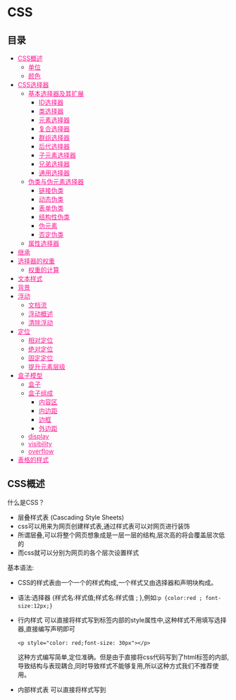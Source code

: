 # CSS


## 目录

* [CSS概述](#CSS概述)
  * [单位](#单位)
  * [颜色](#颜色)
* [CSS选择器](#CSS选择器)
  * [基本选择器及其扩展](#基本选择器及其扩展)
    * [ID选择器](#ID选择器)
    * [类选择器](#类选择器)
    * [元素选择器](#元素选择器)
    * [复合选择器](#复合选择器)
    * [群组选择器](#群组选择器)
    * [后代选择器](#后代选择器)
    * [子元素选择器](#子元素选择器)
    * [兄弟选择器](#兄弟选择器)
    * [通用选择器](#通用选择器)
  * [伪类与伪元素选择器](#伪类与伪元素选择器)
    * [链接伪类](#链接伪类)
    * [动态伪类](#动态伪类)
    * [表单伪类](#表单伪类)
    * [结构性伪类](#结构性伪类)
    * [伪元素](#伪元素)
    * [否定伪类](#否定伪类)
  * [属性选择器](#属性选择器)
* [继承](#继承)
* [选择器的权重](#选择器的权重)
  * [权重的计算](#权重的计算)
* [文本样式](#文本样式)
* [背景](#背景)
* [浮动](#浮动)
  * [文档流](#文档流)
  * [浮动概述](#浮动概述)
  * [清除浮动](#清除浮动)
* [定位](#定位)
  * [相对定位](#相对定位)
  * [绝对定位](#绝对定位)
  * [固定定位](#固定定位)
  * [提升元素层级](#提升元素层级)
* [盒子模型](#盒子模型)
  * [盒子](#盒子)
  * [盒子组成](#盒子组成)
    * [内容区](#内容区)
    * [内边距](#内边距)
    * [边框](#边框)
    * [外边距](#外边距)
  * [display](#display)
  * [visibility](#visibility)
  * [overflow](#overflow)
* [表格的样式](#表格的样式)


## CSS概述

什么是CSS？
 
* 层叠样式表 (Cascading Style Sheets)
* css可以用来为网页创建样式表,通过样式表可以对网页进行装饰
* 所谓层叠,可以将整个网页想象成是一层一层的结构,层次高的将会覆盖层次低的
* 而css就可以分别为网页的各个层次设置样式

基本语法:

* CSS的样式表由一个一个的样式构成,一个样式又由选择器和声明块构成。
* 语法:选择器 {样式名:样式值;样式名:样式值 ; },例如:`p {color:red ; font-size:12px;}`

* 行内样式
  可以直接将样式写到标签内部的style属性中,这种样式不用填写选择器,直接编写声明即可
  ```
  <p style="color: red;font-size: 30px"></p>
  ```
  这种方式编写简单,定位准确。但是由于直接将css代码写到了html标签的内部,导致结构与表现耦合,同时导致样式不能够复用,所以这种方式我们不推荐使用。
* 内部样式表
  可以直接将样式写到<style>标签中
  ```
  <style type="text/css">
  p{color:red; font-size: 30px;}
  </style>
  ```
  这样使css独立于html代码,而且可以同时为多个元素设置样式,这是我们使用的比较多的一种方式。
  但是这种方式,样式只能在一个页面中使用,不能在多个页面中重复使用。
* 外部样式表
  可以将所有的样式保存到一个外部的css文件中,然后通过<link>标签将样式表引入到文件中。
  ```
  <link rel="stylesheet" type="text/css" href="style.css">
  ```
  这种方式将样式表放入到了页面的外部,可以在多个页面中引入,同时浏览器加载文件时可以使用缓存,这是我们开发中使用的最多的方式。
  
### 单位

• px
  如果我们将一个图片放大的话,我们会发现一个图片是有一个一个的小色块构成的,这一个小色块就是一个像素,也就是1px,对于不同的显示器来说一个像素的大小是不同的。
• 百分比
  也可以使用一个百分数来表示一个大小,百分比是相对于父元素来说的,如果父元素使用的大小是16px,则100%就是16px,200%就是32px。
• em
  em和百分比类似,也是相对于父元素说的,1em就相当于100%,2em相当于200%,1.5em相当于150%。

### 颜色

• 在CSS中可以直接使用颜色的关键字来代表一种颜色。
• 17种颜色:aqua、black、blue、fuchsia、gray、green、 lime、maroon、navy、olive、orange、 purple、red、silver、teal、white、yellow。
• 还有147种svg颜色,这里就不一一列举了,但是明显即使这些颜色变成double,也不足以描绘我们世界中所有的颜色。

#### 十六进制颜色

* 用的最多的颜色是十六进制符号。一个颜色值,比如:#6600FF实际上包含了三组十六进制的数字。
* 上边的例子中66代表红色的浓度,00代表绿色的浓度,FF代表了蓝色的浓度。最后的颜色是由这些指定浓度的红绿蓝混合而成的。
* 如果每一组数中的两个数字都相同,就可以把十六进制的数字缩短为只有3个字符,如将#6600FF缩短为#60F。

#### RGB值
* 也可以使用计算机中常用的RGB值来表示颜色。可以使用0~255的数值,也可以使用0%~100%的百分比数。
  * RGB(100%,0%,0%)
  * RGB(0,255,0)
* 第一个数表示红色的浓度,第二个数表示绿色浓度,第三个数表示蓝色的浓度。

 RGBA
• RGBA表示一个颜色和RGB类似,只不过比RGB多了一个A(alpha)来表示透明度,透明度需要一个0-1的值。0表示完全透明,1表示完全不透明。
  * RGBA(255,100,5,0.5)


## CSS选择器

选择器(selector),会告诉浏览器:网页上的哪些元素需要设置什么样的样式。
比如:p这个选择器就表示选择页面中的所有的p元素,在选择器之后所设置的样式会应用到所有的p元素上。

### 基本选择器及其扩展

#### ID选择器

• ID选择器,可以根据元素的id属性值选取元素。
• 语法:`#id { }`
* 例子:
  ```
  <!DOCTYPE html>
  <html lang="en">
  <head>
      <meta charset="UTF-8">
      <title>Title</title>
      <style type="text/css">
          #box1 {
              border: 1px solid deeppink;
          }
      </style>
  </head>
  <body>
  
  <div id="box1">我是box1</div>
  <div id="box2">我是box2</div>
  
  </body>
  </html>
  ```

#### 类选择器

* 类选择器,可以根据元素的class属性值选取元素。
* 语法:`.className { }`
* 例如:
  ```
  <!DOCTYPE html>
  <html lang="en">
  <head>
      <meta charset="UTF-8">
      <title>Title</title>
      <style type="text/css">
          .all {
              border: 10px double deeppink;
          }
      </style>
  </head>
  <body>
  
  <h1 class="all">我是h1标签</h1>
  <div class="all">我是div标签</div>
  <p class="all">我是p标签</p>
  
  <a href="#" class="all">我是a标签</a>
  <span class="all">我是span标签</span>
  <img class="all" src="img/logo.png" alt="logo">
  
  </body>
  </html>
  ```

#### 元素选择器

* 元素选择器(标签选择器),可以根据标签的名字来从页面中选取指定的元素。
* 语法:`标签名 { }`
* 例如:
  ```
  <!DOCTYPE html>
  <html lang="en">
  <head>
      <meta charset="UTF-8">
      <title>Title</title>
      <style type="text/css">
          div {
              border: 1px solid deeppink;
          }
  
          span {
              border: 1px solid blue;
          }
      </style>
  </head>
  <body>
  
  <div class="c1">我是c1</div>
  <div class="c2">我是c2</div>
  
  <span class="c1">我是c1</span>
  <span class="c2">我是c2</span>
  
  </body>
  </html>
  ```

#### 复合选择器

* 复合选择器,可以同时使用多个选择器,这样可以选择同时满足多个选择器的元素。
* 语法:`选择器1选择器2{}` 
* 例如:
  ```
  <!DOCTYPE html>
  <html lang="en">
  <head>
      <meta charset="UTF-8">
      <title>Title</title>
      <style type="text/css">
          div.c1 {
              border: 1px solid deeppink;
          }
      </style>
  </head>
  <body>
  
  <div class="c1">我是c1</div>
  <div class="c2">我是c2</div>
  
  <span class="c1">我是c1</span>
  <span class="c2">我是c2</span>
  
  </body>
  </html>
  ```

#### 群组选择器

* 群组选择器,可以同时使用多个选择器,多个选择器将被同时应用指定的样式。
* 语法:`选择器1,选择器2,选择器3 { }`
* 例如:
  ```
  <!DOCTYPE html>
  <html lang="en">
  <head>
      <meta charset="UTF-8">
      <title>Title</title>
      <style type="text/css">
          .c1, .c2 {
              margin: 10px;
              border: 1px solid deeppink;
          }
      </style>
  </head>
  <body>
  
  <div class="c1">我是c1</div>
  <div class="c2">我是c2</div>
  
  <span class="c1">我是c1</span>
  <span class="c2">我是c2</span>
  
  </body>
  </html>
  ```

#### 后代选择器

标签之间的关系:
* 祖先元素:直接或间接包含后代元素的元素。
* 后代元素:直接或间接被祖先元素包含的元素。
* 父元素:直接包含子元素的元素。
* 子元素:直接被父元素包含的元素。
* 兄弟元素:拥有相同父元素的元素。

* 后代选择器可以根据标签的关系,为处在元素内部的代元素设置样式。
* 语法:`祖先元素 后代元素 后代元素 { }`
* 例如:
  ```
  <!DOCTYPE html>
  <html lang="en">
  <head>
      <meta charset="UTF-8">
      <title>Title</title>
      <style type="text/css">
          div span {
              border: 1px solid deeppink;
          }
      </style>
  </head>
  <body>
  
  <div class="all">我是div标签 <span>我是span标签</span></div>
  
  <span>我是span标签</span>
  
  </body>
  </html>
  ```

#### 子元素选择器

* 子元素选择器可以给另一个元素的子元素设置样式。
* 语法:`父元素 > 子元素{}`
* 例如:
  ```
  <!DOCTYPE html>
  <html lang="en">
  <head>
      <meta charset="UTF-8">
      <title>Title</title>
      <style type="text/css">
          div > span {
              border: 1px solid deeppink;
          }
      </style>
  </head>
  <body>
  
  <div class="all">
      我是div标签
      <span>我是span标签</span>
      <p><span>我是span标签</span></p>
  </div>
  
  <span>我是span标签</span>
  
  </body>
  </html>
  ```

其他子元素选择器
• `:first-child`:选择第一个子标签
• `:last-child`:选择最后一个子标签
• `:nth-child`:选择指定位置的子元素
• `:first-of-type`:选择指定类型的第一个子元素
• `:last-of-type`:选择指定类型的最后一个子元素
• `:nth-of-type`:选择指定类型指定位置的子元素

#### 兄弟选择器

• 除了根据祖先父子关系,还可以根据兄弟 关系查找元素。
• 语法:
  * `兄弟元素 + 兄弟元素{}` 查找后边一个兄弟元素 
  * `兄弟元素 ~ 兄弟元素{}` 查找后边所有的兄弟元素
* 例如:
  ```
  <!DOCTYPE html>
  <html lang="en">
  <head>
      <meta charset="UTF-8">
      <title>Title</title>
      <style type="text/css">
          div + span {
              border: 1px solid deeppink;
          }
  
          a ~ span {
              border: 1px solid blue;
          }
      </style>
  </head>
  <body>
  
  <div class="all">
      <a href="#">我是a标签</a>
      <span>我是span标签</span>
      <span>我是span标签</span>
      <span>我是span标签</span>
      <p><span>我是span标签</span></p>
  </div>
  
  <span>我是span标签</span>
  
  </body>
  </html>
  ```

### 伪类与伪元素选择器

有时候,你需要选择本身没有标签,但是仍然易于识别的网页部位,比如段落首行或鼠标滑过的连接。CSS为他们提供一些选择器:伪类和伪元素。
给链接定义样式:有四个伪类可以让你根据访问者与该链接的交互方式,将链接设置成4种不同的状态。

#### 链接伪类

* `a:link`:正常链接
* `a:visited`:访问过的链接(只能定义字体颜色)

#### 动态伪类

* `a:hover`:鼠标滑过的链接
* `a:active`:正在点击的链接
* 例如:
  ```
  <!DOCTYPE html>
  <html lang="en">
  <head>
      <meta charset="UTF-8">
      <title>Title</title>
      <style type="text/css">
          a {
              text-decoration: none;
          }
  
          a:link, div:link {
              color: deeppink;
          }
  
          a:visited, div:visited {
              color: blue;
          }
  
          a:hover, div:hover {
              color: pink;
          }
  
          a:active, div:active {
              color: red;
          }
      </style>
  </head>
  <body>
  <a href="#">点我点我点我</a>
  <div>我是div啦</div>
  </body>
  </html>
  ```

#### 表单伪类

* `:focus`:获取焦点
* `:enabled`:
* `:disabled`:
* `:checked`:
* 例如:
  ```
  <!DOCTYPE html>
  <html lang="en">
  <head>
  	<meta charset="UTF-8">
  	<title>Title</title>
  	<style type="text/css">
  
  		input:focus {
  			background: pink;
  		}
  
  		input:enabled {
  			background: blue;
  		}
  
  		input:disabled {
  			background: deeppink;
  		}
  
  		input:checked {
  			font-size: 80px;
  		}
  	</style>
  </head>
  <body>
  
  <label>输入框<input type="text"/></label>
  <label>不可点击<input type="text" disabled="disabled"/></label>
  <label>复选框<input type="checkbox"/></label>
  
  </body>
  </html>
  ```
  
#### 结构性伪类

* `:before`:指定元素前
* `:after`:指定元素后
* `:selection`:选中的元素
* 例如:
  ```
  <!DOCTYPE html>
  <html lang="en">
  <head>
      <meta charset="UTF-8">
      <title>Title</title>
      <style type="text/css">
          #wrap {
              font: 30px/100px serif;
              background-color: lightgrey;
          }
  
          #wrap::before {
              display: inline-block;
              width: 50px;
              height: 50px;
              content: "";
              background: pink;
          }
  
          #wrap::after {
              display: inline-block;
              width: 50px;
              height: 50px;
              content: "";
              background: deeppink;
          }
  
          #wrap::selection {
              background-color: lightgreen;
          }
      </style>
  </head>
  <body>
  <div id="wrap">中国 ABC DEF GHI abc def ghi</div>
  </body>
  </html>
  ```

#### 伪元素

* `:first-letter`:首字母
* `:first-line`:首行
  
#### 否定伪类

* 否定伪类可以帮助我们选择不是其他东西的某件东西。
* 语法:`:not(选择器){}`
* 例如:

### 属性选择器

* 属性选择器可以挑选带有特殊属性的标签。
* 语法:
  * [属性名]
  * [属性名="属性值"]
  * [属性名~="属性值"]
  * [属性名|="属性值"]
  * [属性名^="属性值"]
  * [属性名$="属性值"]
  * [属性名*="属性值"]
* 例如:
    ```
    <!DOCTYPE html>
    <html lang="en">
    <head>
        <meta charset="UTF-8">
        <title>Title</title>
        <style type="text/css">
            div[name*="abc"] {
                border: 1px solid pink;
                margin: 10px;
            }
        </style>
    </head>
    <body>
    <div id="wrap">
        <div name="abc-def">abc-def</div>
        <div name="abc">abc</div>
        <div name="abc_def">abc_def</div>
        <div name="abc_def">abc_def</div>
        <div name="abc_">abc_</div>
    </div>
    </body>
    </html>
    ```

#### 通用选择器

* 通用选择器,可以同时选中页面中的所有元素。
* 语法:`*{ }`
* 例子:
  ```
  <!DOCTYPE html>
  <html lang="en">
  <head>
      <meta charset="UTF-8">
      <title>Title</title>
      <style type="text/css">
          * {
              border: 1px solid pink;
              margin: 10px;
          }
      </style>
  </head>
  <body>
  
  <h1>我是h1标签</h1>
  <div>我是div标签</div>
  <p>我是p标签</p>
  
  <a href="#">我是a标签</a>
  <span>我是span标签</span>
  <img src="img/logo.png" alt="logo">
  
  </body>
  </html>
  ```
 


## 继承

* 就像父亲的财产会遗传给儿子一样,在CSS中祖先元素的样式同样也会被子元素继承。
* 继承是指应用在一个标签上的那些CSS样式会同时被应用到其内嵌标签上。
* 比如为父元素设置了字体颜色,子元素也会应用上相同的颜色。
* 当然并不是所有的样式都会被继承。


## 选择器的权重

在页面中使用CSS选择器选中元素时,经常都是一个元素同时被多个选择器选中。比如:`body h1` `h1`。
两个选择器都会选择h1元素,如果两个选择器设置的样式不一致那还好不会产生冲突,但是如果两个选择器设置的是同一个样式,这样h1到底要应用那个样式呢?
CSS中会默认使用权重较大的样式,权重又是如何计算的呢?

### 权重的计算

* 不同的选择器有不同的权重值:
  * 内联样式:权重是1000
  * id选择器:权重是100
  * 类、属性、伪类选择器:权重是10
  * 元素选择器:权重是1
  * 通配符:权重是0
* 计算权重需要将一个样式的全部选择器相加,比如上边的body h1的权重是20,h1的权重是10,所以第一个选择器设置的样式会优先显示。


## 文本样式

* 文字大小
  * font-size用来指定文字的大小。
* 字体
  * 通过font-family可以指定标签中文字使用的字体。
    例如:
    ```
    p {
        font-family: Arial;
    }
    ``` 
    上边这行代码指定了p标签中使用名为arial作为字体。
    
    > 一般来说只有用户计算机中安装了我们指定的字体时,它才会显示,否则这行代码是没有意义的。
  * 通过font-family可以同时指定多个字体。
    例如:
    ```
    p {
        font-family: Arial, Helvetica, sans-serif;
    }
    ```
    如上我实际上指定了三种字体,那么到底 使用的是哪个呢?浏览器会优先使用第一个,如果没有找到则使用第二个,以此类推。
    
    > 这里面sans-serif并不是指的具体某一个字体。而是一类字体。
  
  字体分类:
  * serif(衬线字体)
  * sans-serif(非衬线字体)
  * monospace(等宽字体)
  * cursive(草书字体)
  * fantasy(虚幻字体)
  
    > 以上这些分类都是一些大的分类,并没有涉及具体的类型,如果将字体指定为这些格式,浏览器会自己选择指定类型的字体。
* 斜体
  * font-style用来指定文本的斜体。
    * 指定斜体:font-style:italic
    * 指定非斜体:font-style:normal
* 粗体
  * font-weight用来指定文本的粗体。
    * 指定粗体:font-weight:bold
    * 指定非粗体:font-weight:normal
* 小型大写字母
  * font-variant属性可以将字母类型设置为小型大写。在该样式中,字母看起来像是稍微缩小了尺寸的大写字母。
    * font-variant:small-caps
* 字体属性的简写
  * font可以一次性同时设置多个字体的样式。
  * 语法:`font:加粗 斜体 小型大写 大小/行高 字体`
  
    > 这里前边几个加粗、斜体和小型大写的顺序无所谓,也可以不写,但是大小和字体必须写且必须写到后两个。
* 行间距
  * line-height用于设置行高,行高越大则行间距越大。
  * 行间距 = line-height – font-size
* 大写化
  * text-transform样式用于将元素中的字母全都变成大小。
    * 大写:text-transform:uppercase
    * 小写:text-transform:lowercase
    * 首字母大写:text-transform:capitalize 
    * 正常:text-transform:none
* 文本的修饰
  * text-decoration属性,用来给文本添加各种修饰。通过它可以为文本的上方、下方或者中间添加线条。
    
    可选值:
      * underline
      * overline
      * line-through – none
* 字母间距
  * letter-spacing用来设置字符之间的间距。
* 单词间距
  * word-spacing用来设置单词之间的间距。
  
    > letter-spacing和word-spacing都可以直接指定一个长度或百分数作为值。正数代表的是增加距离,而负数代表减少距离。
* 对齐文本
  * text-align用于设置文本的对齐方式。
    
    可选值:
      * left:左对齐
      * right:右对齐
      * justify:两边对齐
      * center:居中对齐
* 首行缩进
  * text-indent用来设置首行缩进。
  * 该样式需要指定一个长度,并且只对第一行生效。


## 背景

* background-color
  * background-color属性用来为元素设置背景颜色。
  * 需要指定一个颜色值,当指定了一个颜色以后,整个元素的可见区域都会使用这个颜色作为背景色。
  * 如果不设置背景颜色,元素默认背景颜色为透明,实际上会显示父元素的背景颜色。

* background-image
  * background-image可以为元素指定背景图片。
  * 和background-color类似,这不过这里使用的是一个图片作为背景。
  * 需要一个url地址作为参数,url地址需要指向一个外部图片的路径
  * 例如:`background-image: url(1.jpg)`。

* background-repeat
  * background-repeat用于控制背景图片的重复方式。
  * 如果只设置背景图片默认背景图片将会使用平铺的方式,可以通过该属性进行修改。可选值:
    * repeat:默认值,图片左右上下平铺
    * no-repeat:只显示图片一次,不会平铺
    * repeat-x:沿x轴水平平铺一张图片
    * repeat-y:沿y轴水平平铺一张图片

* background-position
  * background-position用来精确控制背景图片在元素中的位置。
  * 可以通过三种方式来确定图片在水平方向和垂直方向的起点。
    * 关键字:top right bottom left center 
    * 百分比
    * 数值

* background-attachment
  * background-attachment用来设置背景图片是否随页面滚动。可选值:
    * scroll:随页面滚动 
    * fixed:不随页面滚动

* background
  * background是背景的简写属性,通过这个属性可以一次性设置多个样式,而且样式的顺序没有要求。
  * 例如:`background: green url(1.jpg) no-repeat center center fixed;`

### CSS Sprite

* CSS Sprites是一种网页图片应用处理方式。 
* 通过这种方式我们可以将网页中的零星图片集中放到一张大图上。
* 这样一来,一次请求便可以同时加载多张 图片,大大提高了图片的加载效率。


## 浮动

### 文档流

* 文档流指的是文档中可现实的对象在排列时所占用的位置。
* 将窗体自上而下分成一行行,并在每行中按从左至右的顺序排放元素,即为文档流。
* 也就是说在文档流中元素默认会紧贴到上一个元素的右边,如 果右边不足以放下元素,元素则会另起一行,在新的一行中继 续从左至右摆放。
* 这样一来每一个块元素都会另起一行,那么我们如果想在文档 流中进行布局就会变得比较麻烦。

### 浮动概述

* 所谓浮动指的是使元素脱离原来的文本流,在父元素中浮动起来。
* 浮动使用float属性。
*   
* 可选值:
*   * none:不浮动
*   * left:向左浮动 – right:向右浮动
*   
* 块级元素和行内元素都可以浮动,当一个行内元素浮动以后将会自动变为一个块级元素。
* 当一个块级元素浮动以后,宽度会默认被内容撑开,所以当漂浮一个块级元素时我们都会为其指定一个宽度。
* 当一个元素浮动以后,其下方的元素会上移。元素中的内容将会围绕在元素的周围。
* 浮动会使元素完全脱离文本流,也就是不再在文档中在占用位置。
* 元素设置浮动以后,会一直向上漂浮直到遇到父元素的边界或者其他浮动元素。
* 元素浮动以后即完全脱离文档流,这时不会再影响父元素的高度。也就是浮动元素不会撑开父元素。
* 浮动元素默认会变为块元素,即使设置display:inline以后其依然是个块元素。

### 清除浮动

• clear属性可以用于清除元素周围的浮动对元素的影响。也就是元素不会因为上方出现了浮动元素而改变位置。
  
  可选值:
    * left:忽略左侧浮动
    * right:忽略右侧浮动
    * both:忽略全部浮动
    * none:不忽略浮动,默认值


## 定位

* position属性可以控制Web浏览器如何以及在何处显示特定的元素。
* 可以使用position属性把一个元素放置到网页中的任何位置。
  
  可选值: 
    * static
    * relative 
    * absolute 
    * fixed

### 相对定位

* 每个元素在页面的文档流中都有一个自然位置。相对于这个位置对元素进行移动就称为相对定位。周围的元素完全不受此影响。
* 当将position属性设置为relative时,则开启了元素的相对定位。
* 当开启了相对定位以后,可以使用top、right、bottom、left四个属性对元素进行定位。

相对定位的特点

* 如果不设置元素的偏移量,元素位置不会发生改变。 
* 相对定位不会使元素脱离文本流。元素在文本流中的位置不会改变。
* 相对定位不会改变元素原来的特性。
* 相对定位会使元素的层级提升,使元素可以覆盖文本流中的元素。

### 绝对定位

* 绝对定位指使元素相对于html元素或离他最近的祖先定位元素进行定位。
* 当将position属性设置为absolute时,则开启了元素的绝对定位。
* 当开启了绝对定位以后,可以使用top、right bottom、left四个属性对元素进行定位。

绝对定位的特点

* 绝对定位会使元素完全脱离文本流。
* 绝对定位的块元素的宽度会被其内容撑开。 
* 绝对定位会使行内元素变成块元素。
* 一般使用绝对定位时会同时为其父元素指定一个相对定位,以确保元素可以相对于父元素进行定位。

### 固定定位

• 固定定位的元素会被锁定在屏幕的某个位置上,当访问者滚动网页时,固定元素会在屏幕上保持不动。
• 当将position属性设置为fixed时,则开启了元素的固定定位。
• 当开启了固定定位以后,可以使用top、right、 bottom、left四个属性对元素进行定位。
• 固定定位的其他特性和绝对定位类似。

### 提升元素层级

* 当元素开启定位以后就可以设置z-index这个属性。
* 这个属性可以提升定位元素所在的层级。
* z-index可以指定一个整数作为参数,值越大元素显示的优先级越高,也就是z-index值较大的元素会显示在网页的最上层。


## 盒子模型

### 盒子

* CSS处理网页时,它认为每个元素都包含在一个不可见的盒子里。
* 为什么要想象成盒子呢?因为如果把所有的元素都想象成盒子,那么我们对网页的布局就相当于是摆放盒子。
* 我们只需要将相应的盒子摆放到网页中相应的位置即可完成网页的布局。

### 盒子组成

一个盒子我们会分成几个部分:
* 内容区(content)
* 内边距(padding)
* 边框(border)
* 外边距(margin)

  ![盒子模型](images/box_model.png)

#### 内容区

* 内容区指的是盒子中放置内容的区域,也就是元素中的文本内容,子元素都是存在于内容区中的。
* 如果没有为元素设置内边距和边框,则内容区大小默认和盒子大小是一致的。
* 通过width和height两个属性可以设置内容区的大小。
* width和height属性只适用于块元素。

#### 内边距

* 顾名思义,内边距指的就是元素内容区与边框以内的空间。
* 默认情况下width和height不包含padding的大小。
* 使用padding属性来设置元素的内边距。
* 例如:
  * `padding:10px 20px 30px 40px;`:这样会设置元素的上、右、下、左四个方向的内边距。
  * `padding:10px 20px 30px;`:分别指定上、左右、下四个方向的内边距
  * `padding:10px 20px;`:分别指定上下、左右四个方向的内边距
  * `padding:10px;`:同时指定上左右下四个方向的内边距
* 同时在css中还提供了padding-top、padding-right、padding- right、padding-bottom分别用来指定四个方向的内边距。

#### 边框

* 可以在元素周围创建边框,边框是元素可见框的最外部。
* 可以使用border属性来设置盒子的边框:
  `border:1px red solid;`分别指定了边框的宽度、颜色和样式。
* 也可以使用border-top/left/right/bottom分别指定上右下左四个方向的边框。
* 和padding一样,默认width和height并不包含边框的宽度。

边框可以设置多种样式: 
  * none(没有边框)
  * dotted(点线)
  * dashed(虚线)
  * solid(实线)
  * double(双线) 
  * groove(槽线) 
  * ridge(脊线)
  * inset(凹边)
  * outset(凸边)

#### 外边距

* 外边距是元素边框与周围元素相距的空间。
* 使用margin属性可以设置外边距。
* 用法和padding类似,同样也提供了四个方向的margin-top/right/bottom/left。
* 当将左右外边距设置为auto时,浏览器会将左右外边距设置为相等,所以这行代码`margin:0 auto;`可以使元素居中。

### display

* 我们不能为行内元素设置width、height、margin-top和margin-bottom。
* 我们可以通过修改display来修改元素的性质。可选值:
  * block:设置元素为块元素
  * inline:设置元素为行内元素
  * inline-block:设置元素为行内块元素
  * none:隐藏元素(元素将在页面中完全消失)

### visibility

* visibility属性主要用于元素是否可见。
* 和display不同,使用visibility隐藏一个元素,隐藏后其在文档中所占的位置会依然保持,不会被其他元素覆盖。可选值:
  * visible:可见的 
  * hidden:隐藏的

### overflow

* 当相关标签里面的内容超出了样式的宽度和高度是,就会发生一些奇怪的事情,浏览器会让内容溢出盒子。
* 可以通过overflow来控制内容溢出的情况。可选值:
  * visible:默认值
  * scroll:添加滚动条
  * auto:根据需要添加滚动条
  * hidden:隐藏超出盒子的内容


## 表格的样式

* 之前学习的很多属性都可以用来设置表格的样式,比如:
  * color可以用来设置文本的颜色。
  * padding可以设置内容和表格边框的距离。
* text-align:设置文本的水平对齐。
* vertical-align:设置文本的垂直对齐。可选值:top、baseline、middle、bottom。
* border-spacing:边框间距
* border-collapse:合并边框 
  * collapse:合并边框
  * separate:不合并边框
